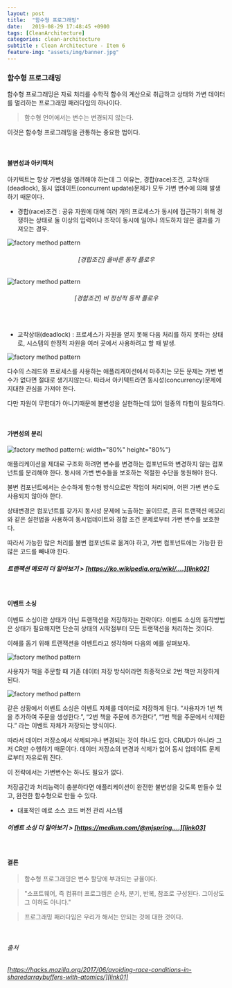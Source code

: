 ```yaml
---
layout: post
title:  "함수형 프로그래밍"
date:   2019-08-29 17:48:45 +0900
tags: [CleanArchitecture]
categories: clean-architecture
subtitle : Clean Architecture - Item 6
feature-img: "assets/img/banner.jpg"
---
```

### 함수형 프로그래밍
함수형 프로그래밍은 자료 처리를 수학적 함수의 계산으로 취급하고 상태와 가변 데이터를 멀리하는 프로그래밍 패러다임의 하나이다.
> 함수형 언어에서는 변수는 변경되지 않는다. 

이것은 함수형 프로그래밍을 관통하는 중요한 법이다.

<br>

<!-- more -->

#### 불변성과 아키텍처

아키텍트는 항상 가변성을 염려해야 하는데 그 이유는, 
경합(race)조건, 교착상태(deadlock), 동시 업데이트(concurrent update)문제가 모두 가변 변수에 의해 발생하기 때문이다.

- 경합(race)조건 : 공유 자원에 대해 여러 개의 프로세스가 동시에 접근하기 위해 경쟁하는 상태로 둘 이상의 입력이나 조작이 동시에 일어나 의도하지 않은 결과를 가져오는 경우.

![factory method pattern](/assets/images/post/191012/(8).png) 

###### <center> [경합조건] 올바른 동작 플로우 </center>

![factory method pattern](/assets/images/post/191012/(9).png) 

###### <center> [경합조건] 비 정상적 동작 플로우 </center>

<br>

- 교착상태(deadlock) : 프로세스가 자원을 얻지 못해 다음 처리를 하지 못하는 상태로, 시스템의 한정적 자원을 여러 곳에서 사용하려고 할 때 발생.

![factory method pattern](/assets/images/post/191012/(7).png) 

다수의 스레드와 프로세스를 사용하는 애플리케이션에서 마주치는 모든 문제는 가변 변수가 없다면 절대로 생기지않는다.
따라서 아키텍트라면 동시성(concurrency)문제에 지대한 관심을 가져야 한다.

다만 자원이 무한대가 아니기때문에 불변성을 실현하는데 있어 일종의 타협이 필요하다.

<br>

#### 가변성의 분리

![factory method pattern](/assets/images/post/191012/(27).png){: width="80%" height="80%"}

애플리케이션을 제대로 구조화 하려면 변수를 변경하는 컴포넌트와 변경하지 않는 컴포넌트를 분리해야 한다. 동시에 가변 변수들을 보호하는 적절한 수단을 동원해야 한다.

불변 컴포넌트에서는 순수하게 함수형 방식으로만 작업이 처리되며, 어떤 가변 변수도 사용되지 않아야 한다. 

상태변경은 컴포넌트를 갖가지 동시성 문제에 노출하는 꼴이므로, 흔히 트랜잭션 메모리와 같은 실천법을 사용하여 동시업데이트와 경합 조건 문제로부터 가변 변수를 보호한다.  

따라서 가능한 많은 처리를 불변 컴포넌트로 옮겨야 하고, 가변 컴포넌트에는 가능한 한 많은 코드를 빼내야 한다.




##### 트랜잭션 메모리 더 알아보기 > [https://ko.wikipedia.org/wiki/....][link02] <br/>
[link02]: https://ko.wikipedia.org/wiki/%EC%86%8C%ED%94%84%ED%8A%B8%EC%9B%A8%EC%96%B4_%ED%8A%B8%EB%9E%9C%EC%9E%AD%EC%85%94%EB%84%90_%EB%A9%94%EB%AA%A8%EB%A6%AC

<br>


#### 이벤트 소싱

이벤트 소싱이란 상태가 아닌 트랜잭션을 저장하자는 전략이다. 이벤트 소싱의 동작방법은 상태가 필요해지면 단순히 상태의 시작점부터 모든 트랜잭션을 처리하는 것이다. 

이해를 돕기 위해 트랜잭션을 이벤트라고 생각하며 다음의 예를 살펴보자.

![factory method pattern](/assets/images/post/191012/(28).png)

사용자가 책을 주문할 때 기존 데이터 저장 방식이라면 최종적으로 2번 책만 저장하게 된다.

![factory method pattern](/assets/images/post/191012/(29).png)

같은 상황에서 이벤트 소싱은 이벤트 자체를 데이터로 저장하게 된다. “사용자가 1번 책을 추가하여 주문을 생성한다.”, “2번 책을 주문에 추가한다”, “1번 책을 주문에서 삭제한다.” 라는 이벤트 자체가 저장되는 방식이다.

따라서 데이터 저장소에서 삭제되거나 변경되는 것이 하나도 없다. CRUD가 아니라 그저 CR만 수행하기 때문이다. 데이터 저장소의 변경과 삭제가 없어 동시 업데이트 문제로부터 자유로워 진다.

이 전략에서는 가변변수는 하나도 필요가 없다.

저장공간과 처리능력이 충분하다면 애플리케이션이 완전한 불변성을 갖도록 만들수 있고, 완전한 함수형으로 만들 수 있다.

- 대표적인 예로 소스 코드 버전 관리 시스템

##### 이벤트 소싱 더 알아보기 > [https://medium.com/@mjspring....][link03] <br/>
[link03]: https://medium.com/@mjspring/%EC%9D%B4%EB%B2%A4%ED%8A%B8-%EC%86%8C%EC%8B%B1-event-sourcing-%EA%B0%9C%EB%85%90-50029f50f78c


<br>

#### 결론

> 함수형 프로그래밍은 변수 할당에 부과되는 규율이다.

> "소프트웨어, 즉 컴퓨터 프로그렘은 순차, 분기, 반복, 참조로 구성된다. 그이상도 그 이하도 아니다."

> 프로그래밍 패러다임은 우리가 해서는 안되는 것에 대한 것이다.

<br>

###### 출처 <br/>

###### [https://hacks.mozilla.org/2017/06/avoiding-race-conditions-in-sharedarraybuffers-with-atomics/][link01] <br/>
[link01]: https://hacks.mozilla.org/2017/06/avoiding-race-conditions-in-sharedarraybuffers-with-atomics/


